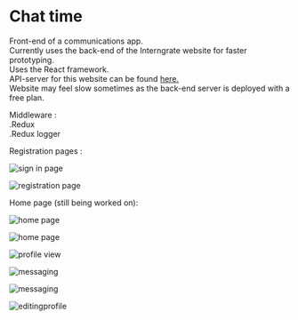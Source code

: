 # Chat time    

    
Front-end of a communications app.    
Currently uses the back-end of the Interngrate website for faster prototyping.        
Uses the React framework.    
API-server for this website can be found [here.](https://github.com/lincolnChoy/Chat-Time-API)    
Website may feel slow sometimes as the back-end server is deployed with a free plan.    

Middleware :    
.Redux    
.Redux logger     

Registration pages :     

![sign in page](http://puu.sh/BG7mU/94e42315d2.jpg)    
    

![registration page](http://puu.sh/BG7ny/8bd1aa4870.jpg)    
    
Home page (still being worked on):    
    
![home page](http://puu.sh/BG7Ay/5f4bee41a0.jpg)    
    
![home page](http://puu.sh/BG7AL/a155933725.jpg)    
    
![profile view](https://puu.sh/BGa7Q/ae28d2ccf1.jpg)    
    
![messaging](http://puu.sh/BHajE/b9d5b2a3d9.jpg)    
    
![messaging](http://puu.sh/BHaiO/b87b3c6482.jpg)    
   
![editingprofile](http://puu.sh/BHacN/0e3bb97bc1.jpg)    




